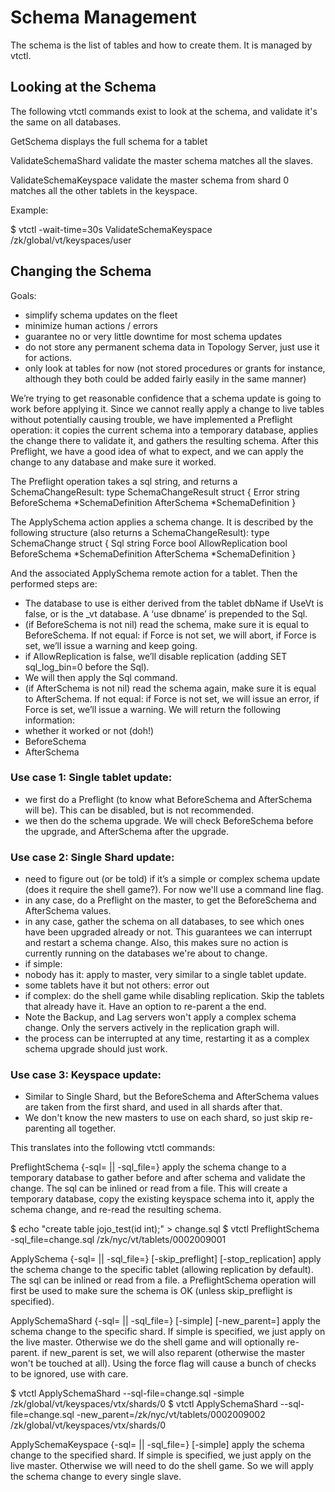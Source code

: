 # Schema Management

The schema is the list of tables and how to create them. It is managed by vtctl.

## Looking at the Schema

The following vtctl commands exist to look at the schema, and validate it's the same on all databases.

GetSchema <zk tablet path>
displays the full schema for a tablet

ValidateSchemaShard <zk shard path>
validate the master schema matches all the slaves.

ValidateSchemaKeyspace <zk keyspace path>
validate the master schema from shard 0 matches all the other tablets in the keyspace.


Example:

$ vtctl -wait-time=30s ValidateSchemaKeyspace /zk/global/vt/keyspaces/user

## Changing the Schema

Goals:
- simplify schema updates on the fleet
- minimize human actions / errors
- guarantee no or very little downtime for most schema updates
- do not store any permanent schema data in Topology Server, just use it for actions.
- only look at tables for now (not stored procedures or grants for instance, although they both could be added fairly easily in the same manner)

We’re trying to get reasonable confidence that a schema update is going to work before applying it. Since we cannot really apply a change to live tables without potentially causing trouble, we have implemented a Preflight operation: it copies the current schema into a temporary database, applies the change there to validate it, and gathers the resulting schema. After this Preflight, we have a good idea of what to expect, and we can apply the change to any database and make sure it worked.

The Preflight operation takes a sql string, and returns a SchemaChangeResult:
type SchemaChangeResult struct {
 Error        string
 BeforeSchema *SchemaDefinition
 AfterSchema  *SchemaDefinition
}

The ApplySchema action applies a schema change. It is described by the following structure (also returns a SchemaChangeResult):
type SchemaChange struct {
 Sql        string
 Force        bool
 AllowReplication        bool
 BeforeSchema *SchemaDefinition
 AfterSchema  *SchemaDefinition
}

And the associated ApplySchema remote action for a tablet. Then the performed steps are:
- The database to use is either derived from the tablet dbName if UseVt is false, or is the _vt database. A ‘use dbname’ is prepended to the Sql.
- (if BeforeSchema is not nil) read the schema, make sure it is equal to BeforeSchema. If not equal: if Force is not set, we will abort, if Force is set, we’ll issue a warning and keep going.
- if AllowReplication is false, we’ll disable replication (adding SET sql_log_bin=0 before the Sql).
- We will then apply the Sql command.
- (if AfterSchema is not nil) read the schema again, make sure it is equal to AfterSchema. If not equal: if Force is not set, we will issue an error, if Force is set, we’ll issue a warning.
We will return the following information:
- whether it worked or not (doh!)
- BeforeSchema
- AfterSchema

### Use case 1: Single tablet update:
- we first do a Preflight (to know what BeforeSchema and AfterSchema will be). This can be disabled, but is not recommended.
- we then do the schema upgrade. We will check BeforeSchema before the upgrade, and AfterSchema after the upgrade.

### Use case 2: Single Shard update:
- need to figure out (or be told) if it’s a simple or complex schema update (does it require the shell game?). For now we'll use a command line flag.
- in any case, do a Preflight on the master, to get the BeforeSchema and AfterSchema values.
- in any case, gather the schema on all databases, to see which ones have been upgraded already or not. This guarantees we can interrupt and restart a schema change. Also, this makes sure no action is currently running on the databases we're about to change.
- if simple:
 - nobody has it: apply to master, very similar to a single tablet update.
 - some tablets have it but not others: error out
- if complex: do the shell game while disabling replication. Skip the tablets that already have it. Have an option to re-parent a the end.
 - Note the Backup, and Lag servers won't apply a complex schema change. Only the servers actively in the replication graph will.
 - the process can be interrupted at any time, restarting it as a complex schema upgrade should just work.

### Use case 3: Keyspace update:
- Similar to Single Shard, but the BeforeSchema and AfterSchema values are taken from the first shard, and used in all shards after that.
- We don't know the new masters to use on each shard, so just skip re-parenting all together.

This translates into the following vtctl commands:

PreflightSchema {-sql=<sql> || -sql_file=<filename>} <zk tablet path> 
apply the schema change to a temporary database to gather before and after schema and validate the change. The sql can be inlined or read from a file.
This will create a temporary database, copy the existing keyspace schema into it, apply the schema change, and re-read the resulting schema.

$ echo "create table jojo_test(id int);" > change.sql
$ vtctl PreflightSchema -sql_file=change.sql /zk/nyc/vt/tablets/0002009001

ApplySchema {-sql=<sql> || -sql_file=<filename>} [-skip_preflight] [-stop_replication] <zk tablet path> 
apply the schema change to the specific tablet (allowing replication by default). The sql can be inlined or read from a file.
a PreflightSchema operation will first be used to make sure the schema is OK (unless skip_preflight is specified).

ApplySchemaShard {-sql=<sql> || -sql_file=<filename>} [-simple] [-new_parent=<zk tablet path>] <zk shard path>
apply the schema change to the specific shard. If simple is specified, we just apply on the live master. Otherwise we do the shell game and will optionally re-parent. 
if new_parent is set, we will also reparent (otherwise the master won't be touched at all). Using the force flag will cause a bunch of checks to be ignored, use with care.

$ vtctl ApplySchemaShard --sql-file=change.sql -simple /zk/global/vt/keyspaces/vtx/shards/0
$ vtctl ApplySchemaShard --sql-file=change.sql -new_parent=/zk/nyc/vt/tablets/0002009002 /zk/global/vt/keyspaces/vtx/shards/0

ApplySchemaKeyspace {-sql=<sql> || -sql_file=<filename>} [-simple] <zk keyspace path> 
apply the schema change to the specified shard. If simple is specified, we just apply on the live master. Otherwise we will need to do the shell game. So we will apply the schema change to every single slave. 
